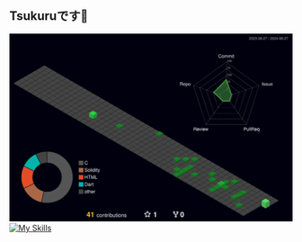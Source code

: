## Tsukuruです👋

![](./profile-3d-contrib/profile-night-green.svg)
[![My Skills](https://skillicons.dev/icons?i=flutter,dart,c,python,solidity,threejs,bots,notion,figma,pr,ps)](https://skillicons.dev)

<!--
**tsukuru-86/tsukuru-86** is a ✨ _special_ ✨ repository because its `README.md` (this file) appears on your GitHub profile.

Here are some ideas to get you started:

- 🔭 I’m currently working on ...
- 🌱 I’m currently learning ...
- 👯 I’m looking to collaborate on ...
- 🤔 I’m looking for help with ...
- 💬 Ask me about ...
- 📫 How to reach me: ...
- 😄 Pronouns: ...
- ⚡ Fun fact: ...
-->
